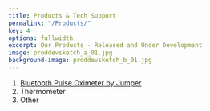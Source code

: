 ```yaml
---
title: Products & Tech Support
permalink: "/Products/"
key: 4
options: fullwidth
excerpt: Our Products - Released and Under Development
image: proddevsketch_a_01.jpg
background-image: proddevsketch_b_01.jpg
---
```


1. [Bluetooth Pulse Oximeter by Jumper](https://www.amazon.com/dp/B071XRG6SK) 
2. Thermometer
3. Other
